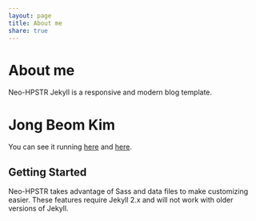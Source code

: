 ```yaml
---
layout: page
title: About me
share: true
---
```


# About me

Neo-HPSTR Jekyll is a responsive and modern blog template.

# Jong Beom Kim

You can see it running [here](http://blog.rhesoft.com/) and [here](http://aronbordin.com/neo-hpstr-jekyll-theme/).


## Getting Started

Neo-HPSTR takes advantage of Sass and data files to make customizing easier. These features require Jekyll 2.x and will not work with older versions of Jekyll.
